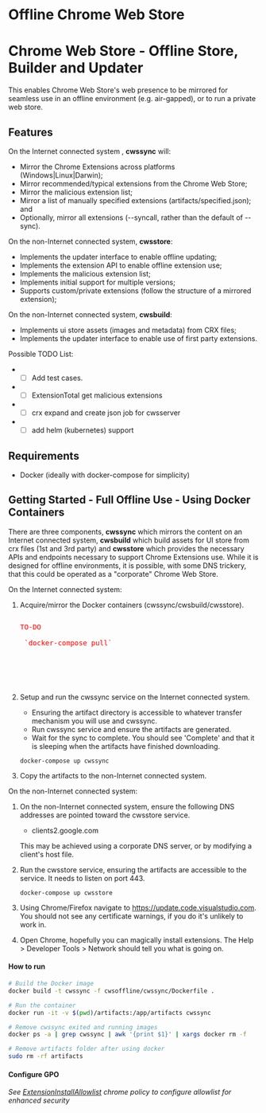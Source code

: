 # Offline Chrome Web Store


# Chrome Web Store - Offline Store, Builder and Updater 


This enables Chrome Web Store's web presence to be mirrored for seamless use in an offline environment (e.g. air-gapped), or to run a private web store.

## Features

On the Internet connected system , **cwssync** will:
* Mirror the Chrome Extensions across platforms (Windows|Linux|Darwin);
* Mirror recommended/typical extensions from the Chrome Web Store;
* Mirror the malicious extension list; 
* Mirror a list of manually specified extensions (artifacts/specified.json); and
* Optionally, mirror all extensions (--syncall, rather than the default of --sync).

On the non-Internet connected system, **cwsstore**:
* Implements the updater interface to enable offline updating;
* Implements the extension API to enable offline extension use;
* Implements the malicious extension list; 
* Implements initial support for multiple versions;
* Supports custom/private extensions (follow the structure of a mirrored extension);

On the non-Internet connected system, **cwsbuild**:
* Implements ui store assets (images and metadata) from CRX files;
* Implements the updater interface to enable use of first party extensions.

Possible TODO List:
* - [ ] Add test cases.
* - [ ] ExtensionTotal get malicious extensions
* - [ ] crx expand and create json job for cwsserver
* - [ ] add helm (kubernetes) support

## Requirements
* Docker (ideally with docker-compose for simplicity)

## Getting Started - Full Offline Use - Using Docker Containers

There are three components, **cwssync** which mirrors the content on an Internet connected system, **cwsbuild** which build assets for UI store from crx files (1st and 3rd party) and **cwsstore** which provides the necessary APIs and endpoints necessary to support Chrome Extensions use. While it is designed for offline environments, it is possible, with some DNS trickery, that this could be operated as a "corporate" Chrome Web Store.

On the Internet connected system:

1. Acquire/mirror the Docker containers (cwssync/cwsbuild/cwsstore). 

    <pre><p style="color:Red;">TO-DO

    `docker-compose pull`

    </p>
    </pre>

2. Setup and run the cwssync service on the Internet connected system.
    * Ensuring the artifact directory is accessible to whatever transfer mechanism you will use and cwssync.
    * Run cwssync service and ensure the artifacts are generated.
    * Wait for the sync to complete. You should see 'Complete' and that it is sleeping when the artifacts have finished downloading.

    `docker-compose up cwssync`

3. Copy the artifacts to the non-Internet connected system.

On the non-Internet connected system:

1. On the non-Internet connected system, ensure the following DNS addresses are pointed toward the cwsstore service.
    * clients2.google.com        

    This may be achieved using a corporate DNS server, or by modifying a client's host file.

2. Run the cwsstore service, ensuring the artifacts are accessible to the service. It needs to listen on port 443.

    `docker-compose up cwsstore`

3. Using Chrome/Firefox navigate to https://update.code.visualstudio.com. You should not see any certificate warnings, if you do it's unlikely to work in.

4. Open Chrome, hopefully you can magically install extensions. The Help > Developer Tools > Network should tell you what is going on.


#### How to run
```bash
# Build the Docker image
docker build -t cwssync -f cwsoffline/cwssync/Dockerfile .

# Run the container
docker run -it -v $(pwd)/artifacts:/app/artifacts cwssync

# Remove cwssync exited and running images
docker ps -a | grep cwssync | awk '{print $1}' | xargs docker rm -f

# Remove artifacts folder after using docker
sudo rm -rf artifacts
```

#### Configure GPO
*See [ExtensionInstallAllowlist](https://chromeenterprise.google/policies/?policy=ExtensionInstallAllowlist) chrome policy to configure allowlist for enhanced security*